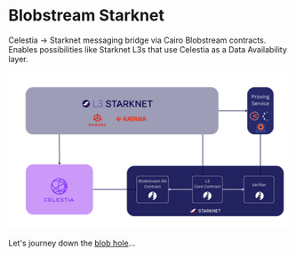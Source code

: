 # Blobstream Starknet

Celestia -> Starknet messaging bridge via Cairo Blobstream contracts.
Enables possibilities like Starknet L3s that use Celestia as a
Data Availability layer.

![BSN High Level](./assets/blobstreamSnArchSimple.png)

Let's journey down the [blob hole](./getting-started)...
